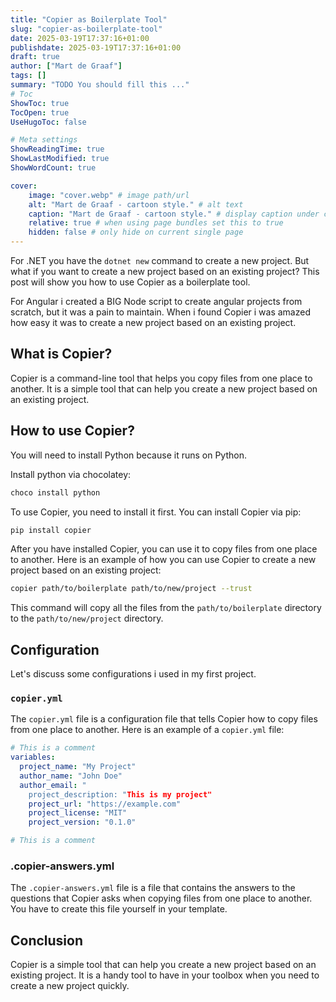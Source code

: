```yaml
---
title: "Copier as Boilerplate Tool"
slug: "copier-as-boilerplate-tool"
date: 2025-03-19T17:37:16+01:00
publishdate: 2025-03-19T17:37:16+01:00
draft: true
author: ["Mart de Graaf"]
tags: []
summary: "TODO You should fill this ..."
# Toc
ShowToc: true
TocOpen: true
UseHugoToc: false

# Meta settings
ShowReadingTime: true
ShowLastModified: true
ShowWordCount: true

cover:
    image: "cover.webp" # image path/url
    alt: "Mart de Graaf - cartoon style." # alt text
    caption: "Mart de Graaf - cartoon style." # display caption under cover
    relative: true # when using page bundles set this to true
    hidden: false # only hide on current single page
---
```


For .NET you have the `dotnet new` command to create a new project. But what if you want to create a new project based on an existing project? This post will show you how to use Copier as a boilerplate tool.

For Angular i created a BIG Node script to create angular projects from scratch, but it was a pain to maintain. When i found Copier i was amazed how easy it was to create a new project based on an existing project.

## What is Copier?

Copier is a command-line tool that helps you copy files from one place to another. It is a simple tool that can help you create a new project based on an existing project.

## How to use Copier?

You will need to install Python because it runs on Python.

Install python via chocolatey:

```bash
choco install python
```

To use Copier, you need to install it first. You can install Copier via pip:

```bash
pip install copier
```

After you have installed Copier, you can use it to copy files from one place to another. Here is an example of how you can use Copier to create a new project based on an existing project:

```bash
copier path/to/boilerplate path/to/new/project --trust
```

This command will copy all the files from the `path/to/boilerplate` directory to the `path/to/new/project` directory.

## Configuration

Let's discuss some configurations i used in my first project.

### `copier.yml`

The `copier.yml` file is a configuration file that tells Copier how to copy files from one place to another. Here is an example of a `copier.yml` file:

```yaml
# This is a comment
variables:
  project_name: "My Project"
  author_name: "John Doe"
  author_email: "
    project_description: "This is my project"
    project_url: "https://example.com"
    project_license: "MIT"
    project_version: "0.1.0"

# This is a comment
```

### .copier-answers.yml

The `.copier-answers.yml` file is a file that contains the answers to the questions that Copier asks when copying files from one place to another. You have to create this file yourself in your template.

## Conclusion

Copier is a simple tool that can help you create a new project based on an existing project. It is a handy tool to have in your toolbox when you need to create a new project quickly.
